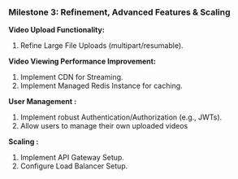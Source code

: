 ### Milestone 3: Refinement, Advanced Features & Scaling

**Video Upload Functionality:**
1. Refine Large File Uploads (multipart/resumable).
   
**Video Viewing Performance Improvement:**
1. Implement CDN for Streaming.
2. Implement Managed Redis Instance for caching.

**User Management :**
1. Implement robust Authentication/Authorization (e.g., JWTs).
2. Allow users to manage their own uploaded videos

**Scaling :**
1. Implement API Gateway Setup.
2. Configure Load Balancer Setup.
